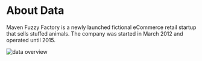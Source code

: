 # About Data
Maven Fuzzy Factory is a newly launched fictional eCommerce retail startup that sells stuffed animals.
The company was started in March 2012 and operated until 2015.

![data overview](https://github.com/javeriafiaz/Web_Analytics/assets/135190132/34468cde-d153-4003-bc43-b266b36aaad9)
